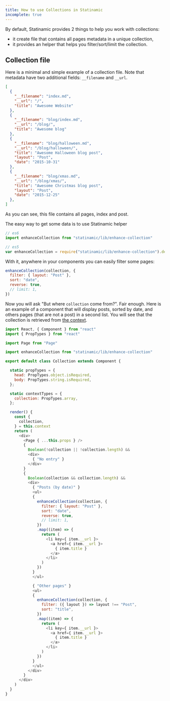 ```yaml
---
title: How to use Collections in Statinamic
incomplete: true
---
```


By default, Statinamic provides 2 things to help you work with collections:

- it create file that contains all pages metadata in a unique collection,
- it provides an helper that helps you filter/sort/limit the collection.

## Collection file

Here is a minimal and simple example of a collection file.
Note that metadata have two additional fields: `__filename` and `__url`.

```json
[
  {
    "__filename": "index.md",
    "__url": "/",
    "title": "Awesome Website"
  },
  {
    "__filename": "blog/index.md",
    "__url": "/blog/",
    "title": "Awesome blog"
  },
  {
    "__filename": "blog/halloween.md",
    "__url": "/blog/halloween/",
    "title": "Awesome Halloween blog post",
    "layout": "Post",
    "date": "2015-10-31"
  },
  {
    "__filename": "blog/xmas.md",
    "__url": "/blog/xmas/",
    "title": "Awesome Christmas blog post",
    "layout": "Post",
    "date": "2015-12-25"
  },
]
```

As you can see, this file contains all pages, index and post.

The easy way to get some data is to use Statinamic helper

```js
// es6
import enhanceCollection from "statinamic/lib/enhance-collection"

// es5
var enhanceCollection = require("statinamic/lib/enhance-collection").default
```

With it, anywhere in your components you can easily filter some pages:

```js
enhanceCollection(collection, {
  filter: { layout: "Post" },
  sort: "date",
  reverse: true,
  // limit: 1,
})
```

Now you will ask "But where `collection` come from?". Fair enough.
Here is an example of a component that will display posts, sorted by date, and
others pages (that are not a post) in a second list.
You will see that the collection is retrieved from
[the context](https://facebook.github.io/react/docs/context.html).

```js
import React, { Component } from "react"
import { PropTypes } from "react"

import Page from "Page"

import enhanceCollection from "statinamic/lib/enhance-collection"

export default class Collection extends Component {

  static propTypes = {
    head: PropTypes.object.isRequired,
    body: PropTypes.string.isRequired,
  };

  static contextTypes = {
    collection: PropTypes.array,
  };

  render() {
    const {
      collection,
    } = this.context
    return (
      <div>
        <Page { ...this.props } />
        {
          Boolean(!collection || !collection.length) &&
          <div>
            { "No entry" }
          </div>
        }
        {
          Boolean(collection && collection.length) &&
          <div>
            { "Posts (by date)" }
            <ul>
            {
              enhanceCollection(collection, {
                filter: { layout: "Post" },
                sort: "date",
                reverse: true,
                // limit: 1,
              })
              .map((item) => {
                return (
                  <li key={ item.__url }>
                    <a href={ item.__url }>
                      { item.title }
                    </a>
                  </li>
                )
              })
            }
            </ul>

            { "Other pages" }
            <ul>
            {
              enhanceCollection(collection, {
                filter: ({ layout }) => layout !== "Post",
                sort: "title",
              })
              .map((item) => {
                return (
                  <li key={ item.__url }>
                    <a href={ item.__url }>
                      { item.title }
                    </a>
                  </li>
                )
              })
            }
            </ul>
          </div>
        }
      </div>
    )
  }
}
```
